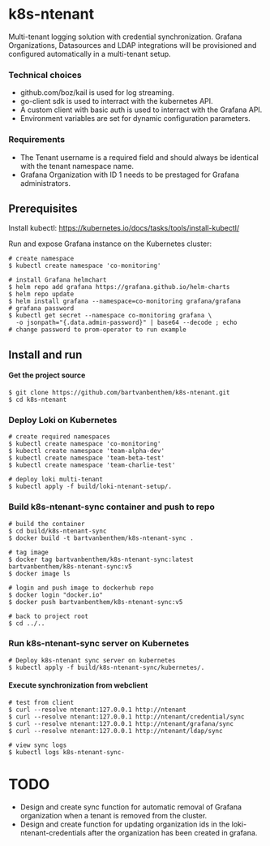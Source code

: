 # k8s-ntenant
Multi-tenant logging solution with credential synchronization. Grafana Organizations, Datasources and LDAP integrations will be provisioned and configured automatically in a multi-tenant setup.

### Technical choices
* github.com/boz/kail is used for log streaming.
* go-client sdk is used to interract with the kubernetes API.
* A custom client with basic auth is used to interract with the Grafana API.
* Environment variables are set for dynamic configuration parameters.

### Requirements
* The Tenant username is a required field and should always be identical with the tenant namespace name.
* Grafana Organization with ID 1 needs to be prestaged for Grafana administrators.

## Prerequisites
Install kubectl: https://kubernetes.io/docs/tasks/tools/install-kubectl/

Run and expose Grafana instance on the Kubernetes cluster:
```shell
# create namespace
$ kubectl create namespace 'co-monitoring'

# install Grafana helmchart
$ helm repo add grafana https://grafana.github.io/helm-charts
$ helm repo update
$ helm install grafana --namespace=co-monitoring grafana/grafana
# grafana password
$ kubectl get secret --namespace co-monitoring grafana \
  -o jsonpath="{.data.admin-password}" | base64 --decode ; echo
# change password to prom-operator to run example 
```

## Install and run

#### Get the project source
```shell
$ git clone https://github.com/bartvanbenthem/k8s-ntenant.git
$ cd k8s-ntenant
```

### Deploy Loki on Kubernetes
```shell
# create required namespaces
$ kubectl create namespace 'co-monitoring'
$ kubectl create namespace 'team-alpha-dev'
$ kubectl create namespace 'team-beta-test'
$ kubectl create namespace 'team-charlie-test'

# deploy loki multi-tenant
$ kubectl apply -f build/loki-ntenant-setup/.

```

### Build k8s-ntenant-sync container and push to repo
```shell
# build the container
$ cd build/k8s-ntenant-sync
$ docker build -t bartvanbenthem/k8s-ntenant-sync .

# tag image
$ docker tag bartvanbenthem/k8s-ntenant-sync:latest bartvanbenthem/k8s-ntenant-sync:v5
$ docker image ls

# login and push image to dockerhub repo
$ docker login "docker.io"
$ docker push bartvanbenthem/k8s-ntenant-sync:v5

# back to project root
$ cd ../..
```

### Run k8s-ntenant-sync server on Kubernetes
```shell
# Deploy k8s-ntenant sync server on kubernetes
$ kubectl apply -f build/k8s-ntenant-sync/kubernetes/.
```

#### Execute synchronization from webclient
```shell
# test from client
$ curl --resolve ntenant:127.0.0.1 http://ntenant
$ curl --resolve ntenant:127.0.0.1 http://ntenant/credential/sync
$ curl --resolve ntenant:127.0.0.1 http://ntenant/grafana/sync
$ curl --resolve ntenant:127.0.0.1 http://ntenant/ldap/sync

# view sync logs
$ kubectl logs k8s-ntenant-sync-
```

# TODO
* Design and create sync function for automatic removal of Grafana organization when a tenant is removed from the cluster.
* Design and create function for updating organization ids in the loki-ntenant-credentials after the organization has been created in grafana.


